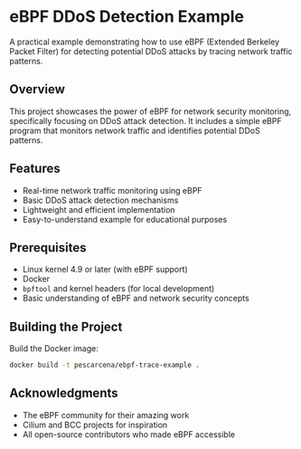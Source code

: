 # eBPF DDoS Detection Example

A practical example demonstrating how to use eBPF (Extended Berkeley Packet Filter) for detecting potential DDoS attacks by tracing network traffic patterns.

## Overview

This project showcases the power of eBPF for network security monitoring, specifically focusing on DDoS attack detection. It includes a simple eBPF program that monitors network traffic and identifies potential DDoS patterns.

## Features

- Real-time network traffic monitoring using eBPF
- Basic DDoS attack detection mechanisms
- Lightweight and efficient implementation
- Easy-to-understand example for educational purposes

## Prerequisites

- Linux kernel 4.9 or later (with eBPF support)
- Docker
- `bpftool` and kernel headers (for local development)
- Basic understanding of eBPF and network security concepts

## Building the Project

Build the Docker image:

```bash
docker build -t pescarcena/ebpf-trace-example .
```

## Acknowledgments

- The eBPF community for their amazing work
- Cilium and BCC projects for inspiration
- All open-source contributors who made eBPF accessible